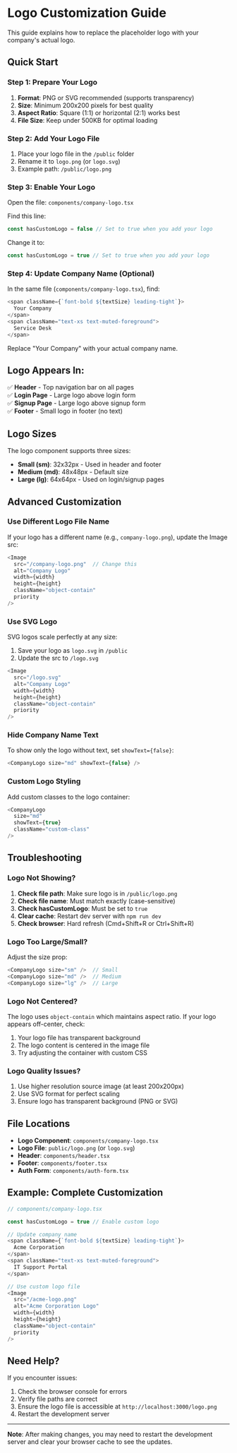 # Logo Customization Guide

This guide explains how to replace the placeholder logo with your company's actual logo.

## Quick Start

### Step 1: Prepare Your Logo

1. **Format**: PNG or SVG recommended (supports transparency)
2. **Size**: Minimum 200x200 pixels for best quality
3. **Aspect Ratio**: Square (1:1) or horizontal (2:1) works best
4. **File Size**: Keep under 500KB for optimal loading

### Step 2: Add Your Logo File

1. Place your logo file in the `/public` folder
2. Rename it to `logo.png` (or `logo.svg`)
3. Example path: `/public/logo.png`

### Step 3: Enable Your Logo

Open the file: `components/company-logo.tsx`

Find this line:
```typescript
const hasCustomLogo = false // Set to true when you add your logo
```

Change it to:
```typescript
const hasCustomLogo = true // Set to true when you add your logo
```

### Step 4: Update Company Name (Optional)

In the same file (`components/company-logo.tsx`), find:

```typescript
<span className={`font-bold ${textSize} leading-tight`}>
  Your Company
</span>
<span className="text-xs text-muted-foreground">
  Service Desk
</span>
```

Replace "Your Company" with your actual company name.

## Logo Appears In:

✅ **Header** - Top navigation bar on all pages  
✅ **Login Page** - Large logo above login form  
✅ **Signup Page** - Large logo above signup form  
✅ **Footer** - Small logo in footer (no text)  

## Logo Sizes

The logo component supports three sizes:

- **Small (sm)**: 32x32px - Used in header and footer
- **Medium (md)**: 48x48px - Default size
- **Large (lg)**: 64x64px - Used on login/signup pages

## Advanced Customization

### Use Different Logo File Name

If your logo has a different name (e.g., `company-logo.png`), update the Image src:

```typescript
<Image
  src="/company-logo.png"  // Change this
  alt="Company Logo"
  width={width}
  height={height}
  className="object-contain"
  priority
/>
```

### Use SVG Logo

SVG logos scale perfectly at any size:

1. Save your logo as `logo.svg` in `/public`
2. Update the src to `/logo.svg`

```typescript
<Image
  src="/logo.svg"
  alt="Company Logo"
  width={width}
  height={height}
  className="object-contain"
  priority
/>
```

### Hide Company Name Text

To show only the logo without text, set `showText={false}`:

```typescript
<CompanyLogo size="md" showText={false} />
```

### Custom Logo Styling

Add custom classes to the logo container:

```typescript
<CompanyLogo 
  size="md" 
  showText={true}
  className="custom-class"
/>
```

## Troubleshooting

### Logo Not Showing?

1. **Check file path**: Make sure logo is in `/public/logo.png`
2. **Check file name**: Must match exactly (case-sensitive)
3. **Check hasCustomLogo**: Must be set to `true`
4. **Clear cache**: Restart dev server with `npm run dev`
5. **Check browser**: Hard refresh (Cmd+Shift+R or Ctrl+Shift+R)

### Logo Too Large/Small?

Adjust the size prop:
```typescript
<CompanyLogo size="sm" />  // Small
<CompanyLogo size="md" />  // Medium
<CompanyLogo size="lg" />  // Large
```

### Logo Not Centered?

The logo uses `object-contain` which maintains aspect ratio. If your logo appears off-center, check:

1. Your logo file has transparent background
2. The logo content is centered in the image file
3. Try adjusting the container with custom CSS

### Logo Quality Issues?

1. Use higher resolution source image (at least 200x200px)
2. Use SVG format for perfect scaling
3. Ensure logo has transparent background (PNG or SVG)

## File Locations

- **Logo Component**: `components/company-logo.tsx`
- **Logo File**: `public/logo.png` (or `logo.svg`)
- **Header**: `components/header.tsx`
- **Footer**: `components/footer.tsx`
- **Auth Form**: `components/auth-form.tsx`

## Example: Complete Customization

```typescript
// components/company-logo.tsx

const hasCustomLogo = true // Enable custom logo

// Update company name
<span className={`font-bold ${textSize} leading-tight`}>
  Acme Corporation
</span>
<span className="text-xs text-muted-foreground">
  IT Support Portal
</span>

// Use custom logo file
<Image
  src="/acme-logo.png"
  alt="Acme Corporation Logo"
  width={width}
  height={height}
  className="object-contain"
  priority
/>
```

## Need Help?

If you encounter issues:

1. Check the browser console for errors
2. Verify file paths are correct
3. Ensure the logo file is accessible at `http://localhost:3000/logo.png`
4. Restart the development server

---

**Note**: After making changes, you may need to restart the development server and clear your browser cache to see the updates.
